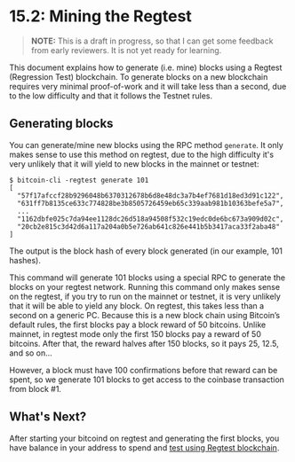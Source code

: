 # 15.2: Mining the Regtest

> **NOTE:** This is a draft in progress, so that I can get some feedback from early reviewers. It is not yet ready for learning.

This document explains how to generate (i.e. mine) blocks using a Regtest (Regression Test) blockchain.
To generate blocks on a new blockchain requires very minimal proof-of-work and it will take less than a second, due to the low difficulty and that it follows the Testnet rules.


## Generating blocks

You can generate/mine new blocks using the RPC method `generate`. It only makes sense to use this method on regtest, due to the high difficulty it's very unlikely that it will yield to new blocks in the mainnet or testnet:
```
$ bitcoin-cli -regtest generate 101
[
  "57f17afccf28b9296048b6370312678b6d8e48dc3a7b4ef7681d18ed3d91c122",
  "631ff7b8135ce633c774828be3b8505726459eb65c339aab981b10363befe5a7",
  ...
  "1162dbfe025c7da94ee1128dc26d518a94508f532c19edc0de6bc673a909d02c",
  "20cb2e815c3d42d6a117a204a0b5e726ab641c826e441b5b3417aca33f2aba48"
]
```
The output is the block hash of every block generated (in our example, 101 hashes).


This command will generate 101 blocks using a special RPC to generate the blocks on your regtest network. Running this command only makes sense on the regtest, if you try to run on the mainnet or testnet, it is very unlikely that it will be able to yield any block. On regtest, this takes less than a second on a generic PC.
Because this is a new block chain using Bitcoin’s default rules, the first blocks pay a block reward of 50 bitcoins.
Unlike mainnet, in regtest mode only the first 150 blocks pay a reward of 50 bitcoins. After that, the reward halves after 150 blocks, so it pays 25, 12.5, and so on...

However, a block must have 100 confirmations before that reward can be spent, so we generate 101 blocks to get access to the coinbase transaction from block #1.


## What's Next?

After starting your bitcoind on regtest and generating the first blocks, you have balance in your address to spend and [test using Regtest blockchain](15_3_Testing_with_Regtest.md).
